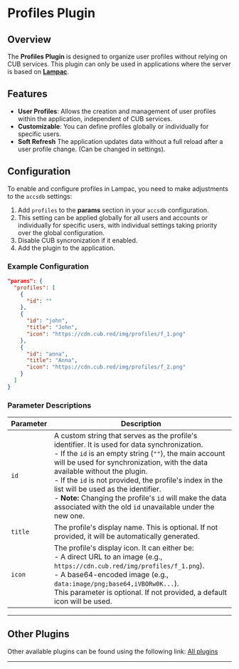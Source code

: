 # Profiles Plugin

## Overview
The **Profiles Plugin** is designed to organize user profiles without relying on CUB services. This plugin can only be used in applications where the server is based on **[Lampac](https://github.com/immisterio/Lampac)**.

## Features
- **User Profiles**: Allows the creation and management of user profiles within the application, independent of CUB services.
- **Customizable**: You can define profiles globally or individually for specific users.
- **Soft Refresh**  The application updates data without a full reload after a user profile change. (Can be changed in settings).

## Configuration
To enable and configure profiles in Lampac, you need to make adjustments to the `accsdb` settings:

1. Add `profiles` to the **params** section in your `accsdb` configuration.
2. This setting can be applied globally for all users and accounts or individually for specific users, with individual settings taking priority over the global configuration.
3. Disable CUB syncronization if it enabled.
4. Add the plugin to the application.

### Example Configuration
```json
"params": {
  "profiles": [
    {
      "id": ""
    },
    {
      "id": "john", 
      "title": "John", 
      "icon": "https://cdn.cub.red/img/profiles/f_1.png"
    },
    {
      "id": "anna", 
      "title": "Anna", 
      "icon": "https://cdn.cub.red/img/profiles/f_2.png"
    }
  ]
}
```

### Parameter Descriptions

| **Parameter** | **Description** |
|---------------|-----------------|
| `id`          | A custom string that serves as the profile's identifier. It is used for data synchronization. <br> - If the `id` is an empty string (`""`), the main account will be used for synchronization, with the data available without the plugin. <br> - If the `id` is not provided, the profile's index in the list will be used as the identifier. <br> - **Note:** Changing the profile's `id` will make the data associated with the old `id` unavailable under the new one. |
| `title`       | The profile's display name. This is optional. If not provided, it will be automatically generated. |
| `icon`        | The profile's display icon. It can either be: <br> - A direct URL to an image (e.g., `https://cdn.cub.red/img/profiles/f_1.png`). <br> - A base64-encoded image (e.g., `data:image/png;base64,iVBORw0K...`). <br> This parameter is optional. If not provided, a default icon will be used. |

---

## Other Plugins
Other available plugins can be found using the following link:  [All plugins](https://levende.github.io/lampa-plugins)

---